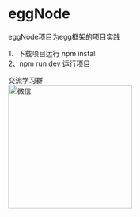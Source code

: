 # eggNode
eggNode项目为egg框架的项目实践

1、下载项目运行 npm install<br/>
2、npm run dev 运行项目

交流学习群<br/>
<img src="https://user-images.githubusercontent.com/68006069/117257169-2aac9d80-ae7e-11eb-9d10-6dcc6c2cf56f.jpg" width="250" height="250" alt="微信"/><br/>
